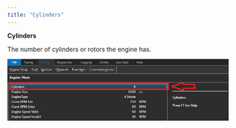 ```yaml
---
title: "Cylinders"
---
```


**Cylinders**


The number of cylinders or rotors the engine has.


![Image](</img/AA main.jpg>)
